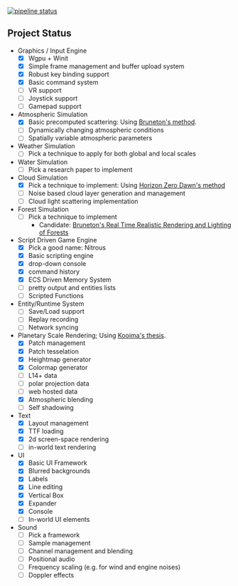 [![pipeline status](https://gitlab.com/terrence_too/nitrogen/badges/main/pipeline.svg)](https://gitlab.com/terrence_too/nitrogen/-/commits/main)

## Project Status
* Graphics / Input Engine
  * [x] Wgpu + Winit
  * [x] Simple frame management and buffer upload system
  * [x] Robust key binding support
  * [x] Basic command system
  * [ ] VR support
  * [ ] Joystick support
  * [ ] Gamepad support
* Atmospheric Simulation
  * [x] Basic precomputed scattering: Using [Bruneton's method](https://github.com/ebruneton/precomputed_atmospheric_scattering).
  * [ ] Dynamically changing atmospheric conditions
  * [ ] Spatially variable atmospheric parameters
* Weather Simulation
  * [ ] Pick a technique to apply for both global and local scales
* Water Simulation
  * [ ] Pick a research paper to implement
* Cloud Simulation
  * [x] Pick a technique to implement: Using [Horizon Zero Dawn's method](http://advances.realtimerendering.com/s2015/The%20Real-time%20Volumetric%20Cloudscapes%20of%20Horizon%20-%20Zero%20Dawn%20-%20ARTR.pdf)
  * [ ] Noise based cloud layer generation and management
  * [ ] Cloud light scattering implementation
* Forest Simulation
  * [ ] Pick a technique to implement
      * Candidate: [Bruneton's Real Time Realistic Rendering and Lighting of Forests](https://hal.inria.fr/hal-00650120/file/article.pdf)
* Script Driven Game Engine
  * [x] Pick a good name: Nitrous
  * [x] Basic scripting engine
  * [x] drop-down console
  * [x] command history
  * [x] ECS Driven Memory System
  * [ ] pretty output and entities lists
  * [ ] Scripted Functions
* Entity/Runtime System
  * [ ] Save/Load support
  * [ ] Replay recording
  * [ ] Network syncing
* Planetary Scale Rendering; Using [Kooima's thesis](https://www.evl.uic.edu/documents/kooima-dissertation-uic.pdf).
  * [x] Patch management
  * [x] Patch tesselation
  * [x] Heightmap generator
  * [x] Colormap generator
  * [ ] L14+ data
  * [ ] polar projection data
  * [ ] web hosted data
  * [x] Atmospheric blending
  * [ ] Self shadowing
* Text
  * [x] Layout management
  * [x] TTF loading
  * [x] 2d screen-space rendering
  * [ ] in-world text rendering
* UI
  * [x] Basic UI Framework
  * [x] Blurred backgrounds
  * [x] Labels
  * [x] Line editing
  * [x] Vertical Box
  * [x] Expander
  * [x] Console
  * [ ] In-world UI elements
* Sound
  * [ ] Pick a framework
  * [ ] Sample management
  * [ ] Channel management and blending
  * [ ] Positional audio
  * [ ] Frequency scaling (e.g. for wind and engine noises)
  * [ ] Doppler effects
